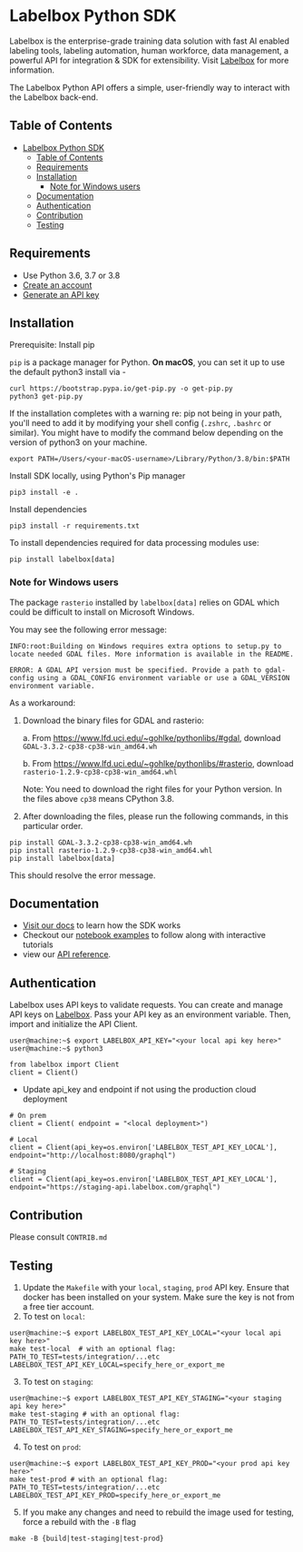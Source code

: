 # Labelbox Python SDK

Labelbox is the enterprise-grade training data solution with fast AI enabled labeling tools, labeling automation, human workforce, data management, a powerful API for integration & SDK for extensibility. Visit [Labelbox](http://labelbox.com/) for more information.

The Labelbox Python API offers a simple, user-friendly way to interact with the Labelbox back-end.

## Table of Contents

- [Labelbox Python SDK](#labelbox-python-sdk)
  - [Table of Contents](#table-of-contents)
  - [Requirements](#requirements)
  - [Installation](#installation)
    - [Note for Windows users](#note-for-windows-users)
  - [Documentation](#documentation)
  - [Authentication](#authentication)
  - [Contribution](#contribution)
  - [Testing](#testing)

## Requirements

* Use Python 3.6, 3.7 or 3.8
* [Create an account](http://app.labelbox.com/)
* [Generate an API key](https://labelbox.com/docs/api/getting-started#create_api_key)

## Installation

Prerequisite: Install pip

`pip` is a package manager for Python. **On macOS**, you can set it up to use the default python3 install via -
```
curl https://bootstrap.pypa.io/get-pip.py -o get-pip.py
python3 get-pip.py
```

If the installation completes with a warning re: pip not being in your path, you'll need to add it by modifying your shell config (`.zshrc`, `.bashrc` or similar). You might have to modify the command below depending on the version of python3 on your machine.

```
export PATH=/Users/<your-macOS-username>/Library/Python/3.8/bin:$PATH
```

Install SDK locally, using Python's Pip manager
```
pip3 install -e .
```

Install dependencies
```
pip3 install -r requirements.txt
```
To install dependencies required for data processing modules use:
```
pip install labelbox[data]
```
### Note for Windows users
The package `rasterio` installed by `labelbox[data]` relies on GDAL which could be difficult to install on Microsoft Windows.

You may see the following error message:

```
INFO:root:Building on Windows requires extra options to setup.py to locate needed GDAL files. More information is available in the README. 

ERROR: A GDAL API version must be specified. Provide a path to gdal-config using a GDAL_CONFIG environment variable or use a GDAL_VERSION environment variable. 
```

As a workaround:

1. Download the binary files for GDAL and rasterio:

    a. From https://www.lfd.uci.edu/~gohlke/pythonlibs/#gdal, download `GDAL‑3.3.2‑cp38‑cp38‑win_amd64.wh`

    b. From https://www.lfd.uci.edu/~gohlke/pythonlibs/#rasterio, download `rasterio‑1.2.9‑cp38‑cp38‑win_amd64.whl`

    Note: You need to download the right files for your Python version. In the files above `cp38` means CPython 3.8.

2. After downloading the files, please run the following commands, in this particular order.  

```
pip install GDAL‑3.3.2‑cp38‑cp38‑win_amd64.wh
pip install rasterio‑1.2.9‑cp38‑cp38‑win_amd64.whl
pip install labelbox[data]
```

This should resolve the error message.


## Documentation

* [Visit our docs](https://labelbox.com/docs/python-api) to learn how the SDK works
* Checkout our [notebook examples](examples/) to follow along with interactive tutorials
* view our [API reference](https://labelbox.com/docs/python-api/api-reference).

## Authentication

Labelbox uses API keys to validate requests. You can create and manage API keys on [Labelbox](https://app.labelbox.com/account/api-keys). Pass your API key as an environment variable. Then, import and initialize the API Client.

```
user@machine:~$ export LABELBOX_API_KEY="<your local api key here>"
user@machine:~$ python3

from labelbox import Client
client = Client()
```
* Update api_key and endpoint if not using the production cloud deployment
```
# On prem
client = Client( endpoint = "<local deployment>")

# Local
client = Client(api_key=os.environ['LABELBOX_TEST_API_KEY_LOCAL'], endpoint="http://localhost:8080/graphql")

# Staging
client = Client(api_key=os.environ['LABELBOX_TEST_API_KEY_LOCAL'], endpoint="https://staging-api.labelbox.com/graphql")
```

## Contribution
Please consult `CONTRIB.md`

## Testing
1. Update the `Makefile` with your `local`, `staging`, `prod` API key. Ensure that docker has been installed on your system. Make sure the key is not from a free tier account.
2. To test on `local`:
```
user@machine:~$ export LABELBOX_TEST_API_KEY_LOCAL="<your local api key here>"
make test-local  # with an optional flag: PATH_TO_TEST=tests/integration/...etc LABELBOX_TEST_API_KEY_LOCAL=specify_here_or_export_me
```

3. To test on `staging`:
```
user@machine:~$ export LABELBOX_TEST_API_KEY_STAGING="<your staging api key here>"
make test-staging # with an optional flag: PATH_TO_TEST=tests/integration/...etc LABELBOX_TEST_API_KEY_STAGING=specify_here_or_export_me
```

4. To test on `prod`:
```
user@machine:~$ export LABELBOX_TEST_API_KEY_PROD="<your prod api key here>"
make test-prod # with an optional flag: PATH_TO_TEST=tests/integration/...etc LABELBOX_TEST_API_KEY_PROD=specify_here_or_export_me
```

5. If you make any changes and need to rebuild the image used for testing, force a rebuild with the `-B` flag
```
make -B {build|test-staging|test-prod}
```
